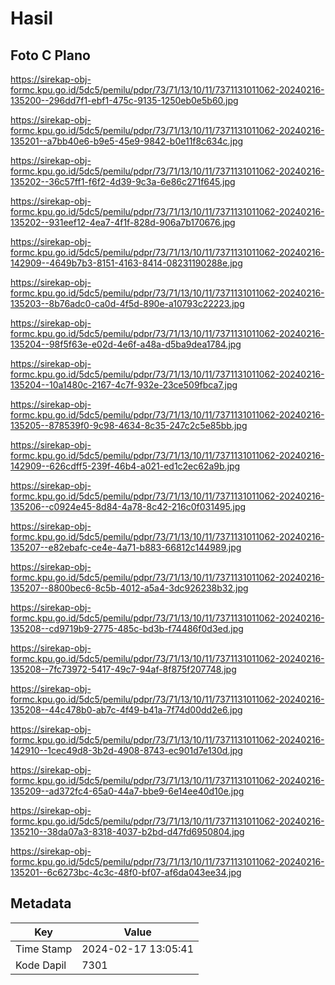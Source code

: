 # Hasil

## Foto C Plano

https://sirekap-obj-formc.kpu.go.id/5dc5/pemilu/pdpr/73/71/13/10/11/7371131011062-20240216-135200--296dd7f1-ebf1-475c-9135-1250eb0e5b60.jpg

https://sirekap-obj-formc.kpu.go.id/5dc5/pemilu/pdpr/73/71/13/10/11/7371131011062-20240216-135201--a7bb40e6-b9e5-45e9-9842-b0e11f8c634c.jpg

https://sirekap-obj-formc.kpu.go.id/5dc5/pemilu/pdpr/73/71/13/10/11/7371131011062-20240216-135202--36c57ff1-f6f2-4d39-9c3a-6e86c271f645.jpg

https://sirekap-obj-formc.kpu.go.id/5dc5/pemilu/pdpr/73/71/13/10/11/7371131011062-20240216-135202--931eef12-4ea7-4f1f-828d-906a7b170676.jpg

https://sirekap-obj-formc.kpu.go.id/5dc5/pemilu/pdpr/73/71/13/10/11/7371131011062-20240216-142909--4649b7b3-8151-4163-8414-08231190288e.jpg

https://sirekap-obj-formc.kpu.go.id/5dc5/pemilu/pdpr/73/71/13/10/11/7371131011062-20240216-135203--8b76adc0-ca0d-4f5d-890e-a10793c22223.jpg

https://sirekap-obj-formc.kpu.go.id/5dc5/pemilu/pdpr/73/71/13/10/11/7371131011062-20240216-135204--98f5f63e-e02d-4e6f-a48a-d5ba9dea1784.jpg

https://sirekap-obj-formc.kpu.go.id/5dc5/pemilu/pdpr/73/71/13/10/11/7371131011062-20240216-135204--10a1480c-2167-4c7f-932e-23ce509fbca7.jpg

https://sirekap-obj-formc.kpu.go.id/5dc5/pemilu/pdpr/73/71/13/10/11/7371131011062-20240216-135205--878539f0-9c98-4634-8c35-247c2c5e85bb.jpg

https://sirekap-obj-formc.kpu.go.id/5dc5/pemilu/pdpr/73/71/13/10/11/7371131011062-20240216-142909--626cdff5-239f-46b4-a021-ed1c2ec62a9b.jpg

https://sirekap-obj-formc.kpu.go.id/5dc5/pemilu/pdpr/73/71/13/10/11/7371131011062-20240216-135206--c0924e45-8d84-4a78-8c42-216c0f031495.jpg

https://sirekap-obj-formc.kpu.go.id/5dc5/pemilu/pdpr/73/71/13/10/11/7371131011062-20240216-135207--e82ebafc-ce4e-4a71-b883-66812c144989.jpg

https://sirekap-obj-formc.kpu.go.id/5dc5/pemilu/pdpr/73/71/13/10/11/7371131011062-20240216-135207--8800bec6-8c5b-4012-a5a4-3dc926238b32.jpg

https://sirekap-obj-formc.kpu.go.id/5dc5/pemilu/pdpr/73/71/13/10/11/7371131011062-20240216-135208--cd9719b9-2775-485c-bd3b-f74486f0d3ed.jpg

https://sirekap-obj-formc.kpu.go.id/5dc5/pemilu/pdpr/73/71/13/10/11/7371131011062-20240216-135208--7fc73972-5417-49c7-94af-8f875f207748.jpg

https://sirekap-obj-formc.kpu.go.id/5dc5/pemilu/pdpr/73/71/13/10/11/7371131011062-20240216-135208--44c478b0-ab7c-4f49-b41a-7f74d00dd2e6.jpg

https://sirekap-obj-formc.kpu.go.id/5dc5/pemilu/pdpr/73/71/13/10/11/7371131011062-20240216-142910--1cec49d8-3b2d-4908-8743-ec901d7e130d.jpg

https://sirekap-obj-formc.kpu.go.id/5dc5/pemilu/pdpr/73/71/13/10/11/7371131011062-20240216-135209--ad372fc4-65a0-44a7-bbe9-6e14ee40d10e.jpg

https://sirekap-obj-formc.kpu.go.id/5dc5/pemilu/pdpr/73/71/13/10/11/7371131011062-20240216-135210--38da07a3-8318-4037-b2bd-d47fd6950804.jpg

https://sirekap-obj-formc.kpu.go.id/5dc5/pemilu/pdpr/73/71/13/10/11/7371131011062-20240216-135201--6c6273bc-4c3c-48f0-bf07-af6da043ee34.jpg


## Metadata

| Key        | Value               |
| ---------- | ------------------- |
| Time Stamp | 2024-02-17 13:05:41 |
| Kode Dapil | 7301                |



